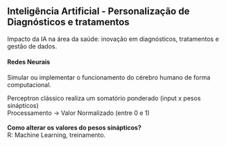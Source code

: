 ## Inteligência Artificial - Personalização de Diagnósticos e tratamentos

Impacto da IA na área da saúde: inovação em diagnósticos, tratamentos e gestão de dados.

#### Redes Neurais

Simular ou implementar o funcionamento do cérebro humano de forma computacional.

Perceptron clássico realiza um somatório ponderado (input x pesos sinápticos)<br>
Processamento -> Valor Normalizado (entre 0 e 1)<br><br>
<b>Como alterar os valores do pesos sinápticos?</b><br>
R: Machine Learning, treinamento.

